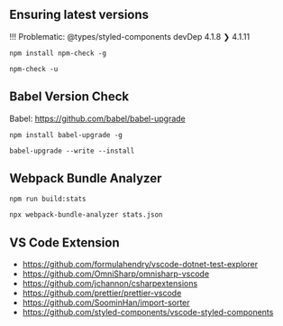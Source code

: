 ## Ensuring latest versions

!!! Problematic: @types/styled-components devDep 4.1.8 ❯ 4.1.11

`npm install npm-check -g`

`npm-check -u`

## Babel Version Check

Babel: https://github.com/babel/babel-upgrade

`npm install babel-upgrade -g`

`babel-upgrade --write --install`

## Webpack Bundle Analyzer

`npm run build:stats`

`npx webpack-bundle-analyzer stats.json`

## VS Code Extension

-   https://github.com/formulahendry/vscode-dotnet-test-explorer
-   https://github.com/OmniSharp/omnisharp-vscode
-   https://github.com/jchannon/csharpextensions
-   https://github.com/prettier/prettier-vscode
-   https://github.com/SoominHan/import-sorter
-   https://github.com/styled-components/vscode-styled-components
